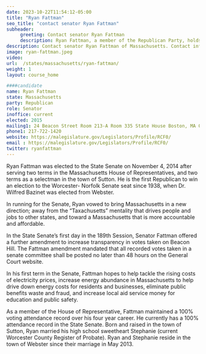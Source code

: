 ```yaml
---
date: 2023-10-22T11:54:12-05:00
title: "Ryan Fattman"
seo_title: "contact senator Ryan Fattman"
subheader:
     greeting: Contact senator Ryan Fattman
     description: Ryan Fattman, a member of the Republican Party, holds a position in the Massachusetts State Senate, representing the Worcester and Hampden District. He officially started his term on January 4, 2023, and is expected to serve until January 1, 2025.
description: Contact senator Ryan Fattman of Massachusetts. Contact information for Ryan Fattman includes email address, phone number, and mailing address.
image: ryan-fattman.jpeg
video:
url:  /states/massachusetts/ryan-fattman/
weight: 1
layout: course_home

####candidate
name: Ryan Fattman
state: Massachusetts
party: Republican
role: Senator
inoffice: current
elected: 2015
mailing1: 24 Beacon Street Room 213-A Room 335 State House Boston, MA 02133
phone1: 217-722-1420
website: https://malegislature.gov/Legislators/Profile/RCF0/
email : https://malegislature.gov/Legislators/Profile/RCF0/
twitter: ryanfattman
---
```


Ryan Fattman was elected to the State Senate on November 4, 2014 after serving two terms in the Massachusetts House of Representatives, and two terms as a selectman in the town of Sutton. He is the first Republican to win an election to the Worcester- Norfolk Senate seat since 1938, when Dr. Wilfred Bazinet was elected from Webster.

In running for the Senate, Ryan vowed to bring Massachusetts in a new direction; away from the “Taxachusetts” mentality that drives people and jobs to other states, and toward a Massachusetts that is more accountable and affordable.

In the State Senate’s first day in the 189th Session, Senator Fattman offered a further amendment to increase transparency in votes taken on Beacon Hill. The Fattman amendment mandated that all recorded votes taken in a senate committee shall be posted no later than 48 hours on the General Court website.

In his first term in the Senate, Fattman hopes to help tackle the rising costs of electricity prices, increase energy abundance in Massachusetts to help drive down energy costs for residents and businesses, eliminate public benefits waste and fraud, and increase local aid service money for education and public safety.

As a member of the House of Representative, Fattman maintained a 100% voting attendance record over his four year career. He currently has a 100% attendance record in the State Senate. Born and raised in the town of Sutton, Ryan married his high school sweetheart Stephanie (current Worcester County Register of Probate). Ryan and Stephanie reside in the town of Webster since their marriage in May 2013.
